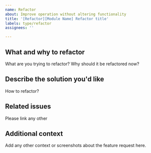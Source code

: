 ```yaml
---
name: Refactor
about: Improve operation without altering functionality
title: '[Refactor][Module Name] Refactor title'
labels: type/refactor
assignees: ''

---
```


## What and why to refactor
What are you trying to refactor? Why should it be refactored now?

## Describe the solution you'd like
How to refactor?

## Related issues
Please link any other

## Additional context
Add any other context or screenshots about the feature request here.
